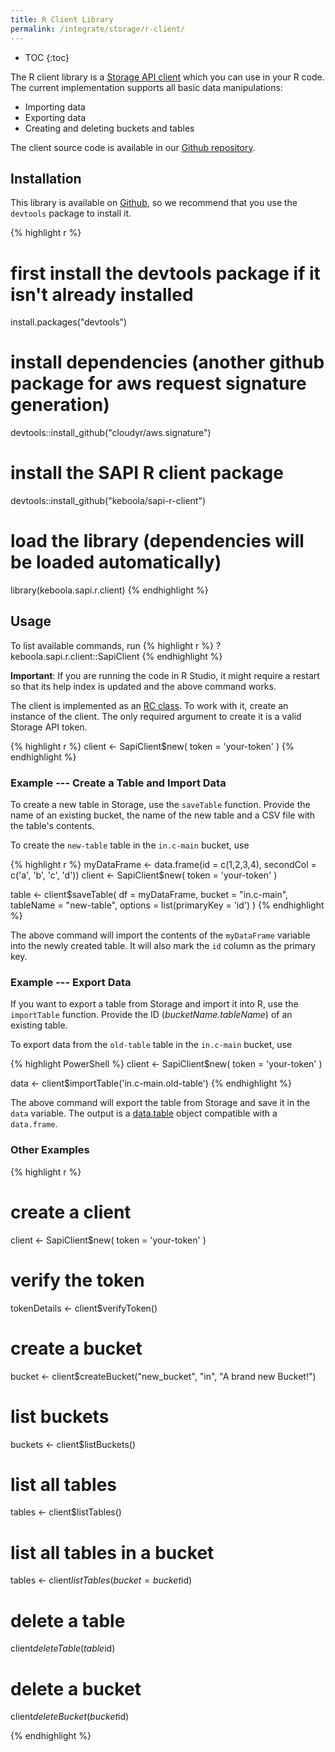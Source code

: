 ```yaml
---
title: R Client Library
permalink: /integrate/storage/r-client/
---
```


* TOC
{:toc}

The R client library is a [Storage API client](http://docs.keboola.apiary.io/) which you can use in your R code. 
The current implementation supports all basic data manipulations:

- Importing data
- Exporting data 
- Creating and deleting buckets and tables

The client source code is available in our [Github repository](https://github.com/keboola/sapi-r-client).

## Installation
This library is available on [Github](https://github.com/keboola/sapi-r-client), so we
recommend that you use the `devtools` package to install it.

{% highlight r %}
# first install the devtools package if it isn't already installed
install.packages("devtools")

# install dependencies (another github package for aws request signature generation)
devtools::install_github("cloudyr/aws.signature")

# install the SAPI R client package
devtools::install_github("keboola/sapi-r-client")

# load the library (dependencies will be loaded automatically)
library(keboola.sapi.r.client)
{% endhighlight %}

## Usage
To list available commands, run
{% highlight r %}
?keboola.sapi.r.client::SapiClient
{% endhighlight %}

**Important**: If you are running the code in R Studio, it might require a restart so that its help index is updated
and the above command works.

The client is implemented as an [RC class](http://adv-r.had.co.nz/R5.html). To work with it, create an instance of the client.
The only required argument to create it is a valid Storage API token.

{% highlight r %}
client <- SapiClient$new(
    token = 'your-token'
)
{% endhighlight %}

### Example --- Create a Table and Import Data
To create a new table in Storage, use the `saveTable` function. Provide the name of an existing bucket, 
the name of the new table and a CSV file with the table's contents.

To create the `new-table` table in the `in.c-main` bucket, use

{% highlight r %}
myDataFrame <- data.frame(id = c(1,2,3,4), secondCol = c('a', 'b', 'c', 'd'))
client <- SapiClient$new(
    token = 'your-token'
)

table <- client$saveTable(
    df = myDataFrame,
    bucket = "in.c-main",
    tableName = "new-table",
    options = list(primaryKey = 'id')
)
{% endhighlight %}

The above command will import the contents of the `myDataFrame` variable into the newly created table. It will
also mark the `id` column as the primary key.

### Example --- Export Data
If you want to export a table from Storage and import it into R, use the `importTable` function. Provide
the ID (*bucketName.tableName*) of an existing table.

To export data from the `old-table` table in the `in.c-main` bucket, use

{% highlight PowerShell %}
client <- SapiClient$new(
  token = 'your-token'
)

data <- client$importTable('in.c-main.old-table')
{% endhighlight %}

The above command will export the table from Storage and save it in the `data` variable. The output is
a [data.table](https://cran.r-project.org/web/packages/data.table/index.html) object compatible with a `data.frame`.

### Other Examples

{% highlight r %}
# create a client
client <- SapiClient$new(
    token = 'your-token'
)

# verify the token
tokenDetails <- client$verifyToken()

# create a bucket
bucket <- client$createBucket("new_bucket", "in", "A brand new Bucket!")

# list buckets
buckets <- client$listBuckets()

# list all tables
tables <- client$listTables()

# list all tables in a bucket
tables <- client$listTables(bucket = bucket$id)

# delete a table
client$deleteTable(table$id)

# delete a bucket
client$deleteBucket(bucket$id)

{% endhighlight %}
